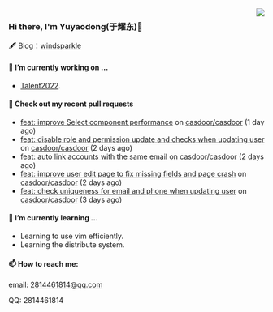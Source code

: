 <img align="right" src="https://github-readme-stats.vercel.app/api?username=leo220yuyaodog&show_icons=true&icon_color=805AD5&text_color=718096&bg_color=ffffff&hide_title=true" />

### Hi there, I'm Yuyaodong(于耀东)👋
🖋 Blog：[windsparkle](https://blog.windsparkle.top)
#### 🔭 I’m currently working on ...
- [Talent2022](https://github.com/casbin/Talent2022).

#### 🔨 Check out my recent pull requests

- [feat: improve Select component performance](https://github.com/casdoor/casdoor/pull/1472) on [casdoor/casdoor](https://github.com/casdoor/casdoor) (1 day ago)
- [feat: disable role and permission update and checks when updating user](https://github.com/casdoor/casdoor/pull/1466) on [casdoor/casdoor](https://github.com/casdoor/casdoor) (2 days ago)
- [feat: auto link accounts with the same email](https://github.com/casdoor/casdoor/pull/1464) on [casdoor/casdoor](https://github.com/casdoor/casdoor) (2 days ago)
- [feat: improve user edit page to fix missing fields and page crash](https://github.com/casdoor/casdoor/pull/1463) on [casdoor/casdoor](https://github.com/casdoor/casdoor) (2 days ago)
- [feat: check uniqueness for email and phone when updating user](https://github.com/casdoor/casdoor/pull/1461) on [casdoor/casdoor](https://github.com/casdoor/casdoor) (3 days ago)

#### 🌱 I’m currently learning ...
- Learning to use vim efficiently.
- Learning the distribute system.

#### 📫 How to reach me:
email: 2814461814@qq.com

QQ: 2814461814
